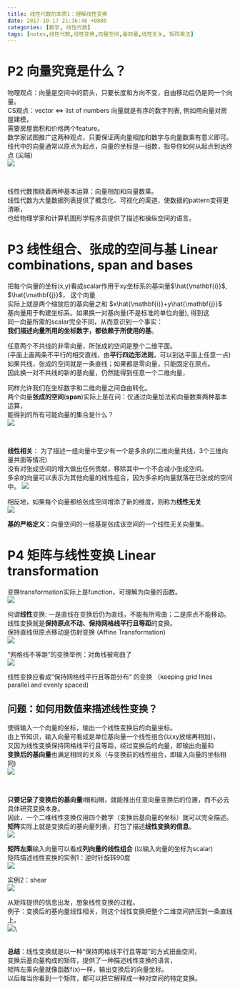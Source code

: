 ```yaml
---
title: 线性代数的本质1：理解线性变换
date: 2017-10-17 21:36:48 +0800
categories: [数学, 线性代数]
tags: [notes,线性代数,线性变换,向量空间,基向量,线性无关, 矩阵乘法]  
---
```



# P2 向量究竟是什么？
物理观点：向量是空间中的箭头，只要长度和方向不变，自由移动后仍是同一个向量。   
CS观点：vector <=> list of numbers 向量就是有序的数字列表, 例如用向量对房屋建模，   
需要房屋面积和价格两个feature。  
数学家试图推广这两种观点，只要保证两向量相加和数字与向量数乘有意义即可。  
线代中的向量通常以原点为起点，向量的坐标是一组数，指导你如何从起点到达终点 (尖端)    
![](https://imagebed.deepmind.top/img/linear_algebra1/1.png)











​    

线性代数围绕着两种基本运算：向量相加和向量数乘。  
线性代数为大量数据列表提供了概念化、可视化的渠道，使数据的pattern变得更清晰，  
也给物理学家和计算机图形学程序员提供了描述和操纵空间的语言。   

# P3 线性组合、张成的空间与基  Linear combinations, span and bases
把每个向量的坐标(x,y)看成scalar作用于xy坐标系的基向量$\hat{\mathbf{i}}$, $\hat{\mathbf{j}}$， 这个向量  
实际上就是两个缩放后的基向量之和 $x\hat{\mathbf{i}}+y\hat{\mathbf{j}}$  
基向量用于构建坐标系。如果换一对基向量(不是标准的单位向量), 得到这  
同一向量所需的scalar完全不同，从而意识到一个事实：      
**我们描述向量所用的坐标数字，都依赖于所使用的基**。  

任意两个不共线的非零向量，所张成的空间是整个二维平面。      
(平面上画两条不平行的相交直线，由**平行四边形法则**，可以到达平面上任意一点)        
如果共线，张成的空间就是一条直线；如果都是零向量，只能固定在原点。          
因此换一对不共线的新的基向量，仍然能得到任意一个二维向量，

同样允许我们在坐标数字和二维向量之间自由转化。        
两个向量**张成的空间**(**span**)实际上是在问：仅通过向量加法和向量数乘两种基本运算，  
能得到的所有可能向量的集合是什么？     
![](https://imagebed.deepmind.top/img/linear_algebra1/2.png)











​        

**线性相关**： 为了描述一组向量中至少有一个是多余的(二维向量共线，3个三维向量共面等情况)  
没有对张成空间的增大做出任何贡献，移除其中一个不会减小张成空间。  
多余的向量可以表示为其他向量的线性组合，因为多余的向量就落在已张成的空间中。
![](https://imagebed.deepmind.top/img/linear_algebra1/3.png)













相反地，如果每个向量都给张成空间增添了新的维度，则称为**线性无关**    
![](https://imagebed.deepmind.top/img/linear_algebra1/4.png)














**基的严格定义**：向量空间的一组基是张成该空间的一个线性无关向量集。       

# P4 矩阵与线性变换 Linear transformation
变换transformation实际上是function，可理解为向量的函数。     
![](https://imagebed.deepmind.top/img/linear_algebra1/5.png)

















何谓**线性**变换:  一是直线在变换后仍为直线，不能有所弯曲；二是原点不能移动。       
线性变换就是**保持原点不动、保持网格线平行且等距**的变换。         
保持直线但原点移动是仿射变换 (Affine Transformation)      
![](https://imagebed.deepmind.top/img/linear_algebra1/6.png)

















“网格线不等距”的变换举例：对角线被弯曲了     
![](https://imagebed.deepmind.top/img/linear_algebra1/7.png)
















线性变换应看成“保持网格线平行且等距分布“ 的变换 （keeping grid lines parallel and evenly spaced)      



## 问题：如何用数值来描述线性变换？
使得输入一个向量的坐标，输出一个线性变换后的向量坐标。  
由上节知识，输入向量可看成是单位基向量一个线性组合(以xy放缩再相加)，  
又因为线性变换保持网格线平行且等距，经过变换后的向量，即输出向量和  
**变换后的基向量**也满足相同的关系（与变换前的线性组合，即输入向量的坐标相同)     
![](https://imagebed.deepmind.top/img/linear_algebra1/8.png)













​      



**只要记录了变换后的基向量**i帽和j帽，就能推出任意向量变换后的位置，而不必去具体研究变换本身。     
因此，一个二维线性变换仅用四个数字（变换后基向量的坐标）就可以完全描述。      
**矩阵**实际上就是变换后的基向量列表，打包了描述**线性变换的信息**。     
![](https://imagebed.deepmind.top/img/linear_algebra1/9.png)













**矩阵左乘**输入向量可以看成**列向量的线性组合** (以输入向量的坐标为scalar)        
矩阵描述线性变换的实例1：逆时针旋转90度     
![](https://imagebed.deepmind.top/img/linear_algebra1/10.png)











实例2：shear       
![](https://imagebed.deepmind.top/img/linear_algebra1/11.png)











从矩阵提供的信息出发，想象线性变换的过程。    
例子：变换后的基向量线性相关，则这个线性变换把整个二维空间挤压到一条直线上。    
![](https://imagebed.deepmind.top/img/linear_algebra1/12.png)\













​         
**总结**：线性变换就是以一种“保持网格线平行且等距”的方式扭曲空间，         
变换后基向量构成的矩阵，提供了一种描述线性变换的语言，        
矩阵左乘向量就像函数f(x)一样，输出变换后的向量坐标。      
以后每当你看到一个矩阵，都可以把它解释成一种对空间的特定变换。     











